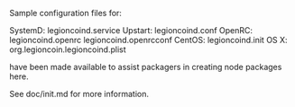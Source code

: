 Sample configuration files for:

SystemD: legioncoind.service
Upstart: legioncoind.conf
OpenRC:  legioncoind.openrc
         legioncoind.openrcconf
CentOS:  legioncoind.init
OS X:    org.legioncoin.legioncoind.plist

have been made available to assist packagers in creating node packages here.

See doc/init.md for more information.
